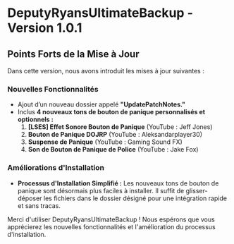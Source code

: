 # DeputyRyansUltimateBackup - Version 1.0.1

## Points Forts de la Mise à Jour

Dans cette version, nous avons introduit les mises à jour suivantes :

### Nouvelles Fonctionnalités
- Ajout d’un nouveau dossier appelé **"UpdatePatchNotes."**
- Inclus **4 nouveaux tons de bouton de panique personnalisés et optionnels :**
  1. **[LSES] Effet Sonore Bouton de Panique** (YouTube : Jeff Jones)
  2. **Bouton de Panique DOJRP** (YouTube : Aleksandarplayer30)
  3. **Suspense de Panique** (YouTube : Gaming Sound FX)
  4. **Son de Bouton de Panique de Police** (YouTube : Jake Fox)

### Améliorations d'Installation
- **Processus d'Installation Simplifié :** Les nouveaux tons de bouton de panique sont désormais plus faciles à installer. Il suffit de glisser-déposer les fichiers dans le dossier désigné pour une intégration rapide et sans tracas.

Merci d'utiliser DeputyRyansUltimateBackup ! Nous espérons que vous apprécierez les nouvelles fonctionnalités et l'amélioration du processus d'installation.

